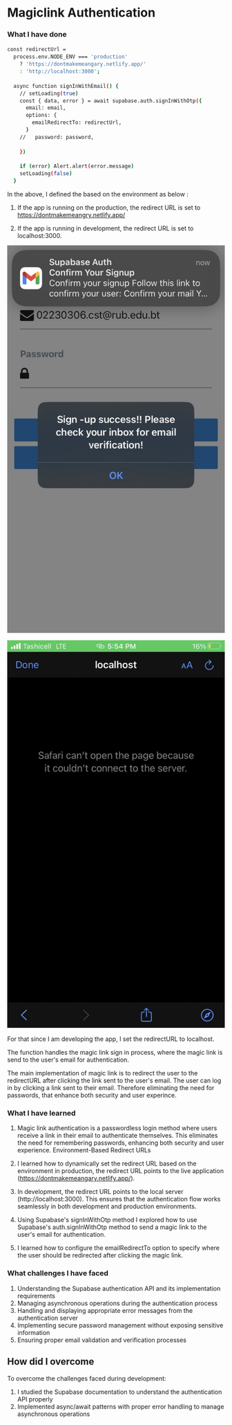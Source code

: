 # Magiclink Authentication

### What I have done

```bash
const redirectUrl =
  process.env.NODE_ENV === 'production'
    ? 'https://dontmakemeangary.netlify.app/'
    : 'http://localhost:3000';

  async function signInWithEmail() {
    // setLoading(true)
    const { data, error } = await supabase.auth.signInWithOtp({
      email: email,
      options: {
        emailRedirectTo: redirectUrl,
      }
    //   password: password,
        
    })

    if (error) Alert.alert(error.message)
    setLoading(false)
  }
  ```
In the above, I defined the based on the environment as below : 
1. If the app is running on the production, the redirect URL is set to https://dontmakemeangry.netlify.app/

2. If the app is running in development, the redirect URL is set to localhost:3000.

![alt](../Auth-Magiclink/assets/log.jpg)

![alt](../Auth-Magiclink/assets/local.jpeg)


For that since I am developing the app, I set the redirectURL to localhost.

The function handles the magic link sign in process, where the magic link is send to the user's email for authentication.

The main implementation of magic link is to redirect the user to the redirectURL after clicking the link sent to the user's email. The user can log in by clicking a link sent to their email. Therefore eliminating the need for passwords, that enhance both security and user experince. 


### What I have learned

1. Magic link authentication is a passwordless login method where users receive a link in their email to authenticate themselves. This eliminates the need for remembering passwords, enhancing both security and user experience.
Environment-Based Redirect URLs

2. I learned how to dynamically set the redirect URL based on the environment in production, the redirect URL points to the live application (https://dontmakemeangary.netlify.app/).

3. In development, the redirect URL points to the local server (http://localhost:3000).
This ensures that the authentication flow works seamlessly in both development and production environments.
4. Using Supabase's signInWithOtp method I explored how to use Supabase's auth.signInWithOtp method to send a magic link to the user's email for authentication.

5. I learned how to configure the emailRedirectTo option to specify where the user should be redirected after clicking the magic link.

### What challenges I have faced

1. Understanding the Supabase authentication API and its implementation requirements
2. Managing asynchronous operations during the authentication process
3. Handling and displaying appropriate error messages from the authentication server
4. Implementing secure password management without exposing sensitive information
5. Ensuring proper email validation and verification processes

## How did I overcome

To overcome the challenges faced during development:

1. I studied the Supabase documentation to understand the authentication API properly
2. Implemented async/await patterns with proper error handling to manage asynchronous operations
